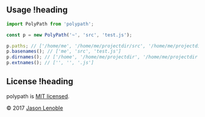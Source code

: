 ## Usage !heading

```js
import PolyPath from 'polypath';

const p = new PolyPath('~', 'src', 'test.js');

p.paths; // ['/home/me', '/home/me/projectdir/src', '/home/me/projectdir/test.js']
p.basenames(); // ['me', 'src', 'test.js']
p.dirnames(); // ['/home', '/home/me/projectdir', '/home/me/projectdir']
p.extnames(); // ['', '', '.js']
```

## License !heading

polypath is [MIT licensed](./LICENSE).

© 2017 [Jason Lenoble](mailto:jason.lenoble@gmail.com)
